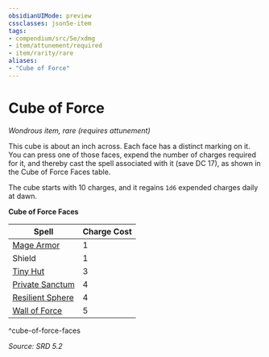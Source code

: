 ```yaml
---
obsidianUIMode: preview
cssclasses: json5e-item
tags:
- compendium/src/5e/xdmg
- item/attunement/required
- item/rarity/rare
aliases: 
- "Cube of Force"
---
```

# Cube of Force
*Wondrous item, rare (requires attunement)*  


This cube is about an inch across. Each face has a distinct marking on it. You can press one of those faces, expend the number of charges required for it, and thereby cast the spell associated with it (save DC 17), as shown in the Cube of Force Faces table.

The cube starts with 10 charges, and it regains `1d6` expended charges daily at dawn.

**Cube of Force Faces**

| Spell | Charge Cost |
|-------|-------------|
| [Mage Armor](compendium/spells/mage-armor-xphb.md) | 1 |
| Shield | 1 |
| [Tiny Hut](compendium/spells/tiny-hut-xphb.md) | 3 |
| [Private Sanctum](compendium/spells/private-sanctum-xphb.md) | 4 |
| [Resilient Sphere](compendium/spells/resilient-sphere-xphb.md) | 4 |
| [Wall of Force](compendium/spells/wall-of-force-xphb.md) | 5 |
^cube-of-force-faces

*Source: SRD 5.2*